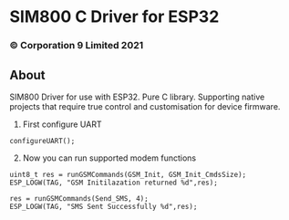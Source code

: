 # SIM800 C Driver for ESP32
### © Corporation 9 Limited 2021
## About

SIM800 Driver for use with ESP32. Pure C library. Supporting native projects that require true control and customisation for device firmware.


1) First configure UART
```
configureUART();
```

2) Now you can run supported modem functions
```
uint8_t res = runGSMCommands(GSM_Init, GSM_Init_CmdsSize);
ESP_LOGW(TAG, "GSM Initilazation returned %d",res);

res = runGSMCommands(Send_SMS, 4);
ESP_LOGW(TAG, "SMS Sent Successfully %d",res);
```
